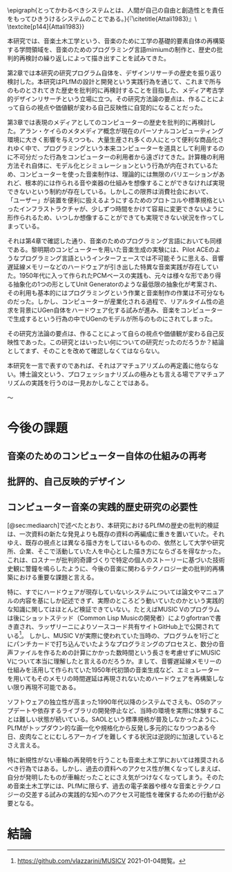 <!-- 第8章 結論 -->

\epigraph{とってかわるべきシステムとは、人間が自己の自由と創造性とを責任をもってひきうけるシステムのことである。}{『\citetitle{Attali1983}』\\ \textcite[p144]{Attali1983}}

本研究では、音楽土木工学という、音楽のために工学の基礎的要素自体の再構築する学問領域を、音楽のためのプログラミング言語mimiumの制作と、歴史の批判的再検討の繰り返しによって描き出すことを試みてきた。

第2章では本研究の研究プログラム自体を、デザインリサーチの歴史を振り返り検討した。本研究はPLfMの設計と開発という実践行為を通じて、これまで所与のものとされてきた歴史を批判的に再検討することを目指した、メディア考古学的デザインリサーチという立場に立つ。その研究方法論の要点は、作ることによって自らの視点や価値観が変わる自己反映性に自覚的になることだった。

第3章では表現のメディアとしてのコンピューターの歴史を批判的に再検討した。アラン・ケイらのメタメディア概念が現在のパーソナルコンピューティング環境に大きく影響を与えつつも、大量生産され多くの人にとって便利な商品化されゆく中で、プログラミングという本来コンピューターを道具として利用するのに不可分だった行為をコンピューターの利用者から遠ざけてきた。計算機の利用方法それ自体に、モデル化とシミュレーションという行為が内在されているため、コンピューターを使った音楽制作は、理論的には無限のバリエーションがあれど、根本的には作られる音や楽器の仕組みを想像することができなければ実現できないという制約が存在している。しかしこの限界は消費社会において、 「ユーザー」が装置を便利に扱えるようにするためのプロトコルや標準規格といったインフラストラクチャが、少しずつ時間をかけて容易に変更できないように形作られるため、いつしか想像することができても実現できない状況を作ってしまっている。

それは第4章で確認した通り、音楽のためのプログラミング言語においても同様である。黎明期のコンピューターを用いた音楽生成の実験には、Pilot ACEのようなプログラミング言語というインターフェースでは不可能そうに思える、音響遅延線メモリーなどのハードウェアが引き出した特異な音楽実践が存在していた。1950年代に入って作られたPCMベースの実践も、元々は様々な形であり得る抽象化の1つの形としてUnit Generatorのような最低限の抽象化が考案され、その利用も基本的にはプログラミングという作業と音楽制作の作業は不可分なものだった。しかし、コンピューターが産業化される過程で、リアルタイム性の追求を背景にUGen自体をハードウェア化する試みが進み、音楽をコンピューターで生成するという行為の中でUGenのモデルが所与のものにされてしまった。

その研究方法論の要点は、作ることによって自らの視点や価値観が変わる自己反映性であった。この研究とはいったい何についての研究だったのだろうか？結論としてまず、そのことを改めて確認しなくてはならない。

本研究を一言で表すのであれば、それはアマチュアリズムの再定義に他ならない。博士論文という、プロフェッショナリズムの極みとも言える場でアマチュアリズムの実践を行うのは一見おかしなことではある。

〜

# 今後の課題

## 音楽のためのコンピューター自体の仕組みの再考

## 批評的、自己反映的デザイン

## コンピューター音楽の実践的歴史研究の必要性

[@sec:mediaarch]で述べたとおり、本研究におけるPLfMの歴史の批判的検証は、一次資料の新たな発見よりも既存の資料の再編成に重きを置いていた。それゆえ、既存の視点とは異なる描き方をしてはいるものの、依然として大学や研究所、企業、そこで活動していた人を中心とした描き方にならざるを得なかった。これは、ロスナーが批判的奇譚づくりで特定の個人のストーリーに基づいた技術史観に警鐘を鳴らしたように、今後の音楽に関わるテクノロジー史の批判的再構築における重要な課題と言える。

特に、すでにハードウェアが現存していないシステムについては論文やマニュアルの内容を基にしか記述できず、実際のところどう動いていたのかという実践的な知識に関してはほとんど検証できていない。たとえばMUSIC Vのプログラムは後にショットステッド（Common Lisp Musicの開発者）によりgfortranで書き直され、ラッザリーニによりソースコード共有サイトGitHub上で公開されている[^musicvg]。 しかし、MUSIC Vが実際に使われていた当時の、プログラムを1行ごとにパンチカードで打ち込んでいたようなプログラミングのプロセスと、数分の音声ファイルを作るための計算にかかった数時間という長さを考慮せずにMUSIC Vについて本当に理解したと言えるのだろうか。まして、音響遅延線メモリーの仕組みを活用して作られていた1950年代初頭の音楽生成など、エミュレーターを用いてもそのメモリの時間遅延は再現されないためハードウェアを再構築しない限り再現不可能である。

[^musicvg]: https://github.com/vlazzarini/MUSICV 2021-01-04閲覧。

ソフトウェアの独立性が高まった1990年代以降のシステムでさえも、OSのアップデートや依存するライブラリの開発停止など、当時の環境を実際に体験することは難しい状態が続いている。SAOLという標準規格が普及しなかったように、PLfMがトップダウン的な画一化や規格化から反発し多元的になりつつある今日、皮肉なことにむしろアーカイブを難しくする状況は逆説的に加速しているとさえ言える。

特に新規性がない車輪の再発明を行うことも音楽土木工学においては推奨されるべき行為ではある。しかし、過去の資料へのアクセス性が無くなってしまえば、自分が発明したものが車輪だったことにさえ気がつけなくなってしまう。そのため音楽土木工学には、PLfMに限らず、過去の電子楽器や様々な音楽とテクノロジーの交差する試みの実践的な知へのアクセス可能性を確保するための行動が必要となる。


# 結論






